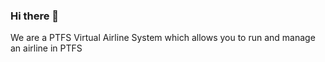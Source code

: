 ### Hi there 👋

We are a PTFS Virtual Airline System which allows you to run and manage an airline in PTFS
